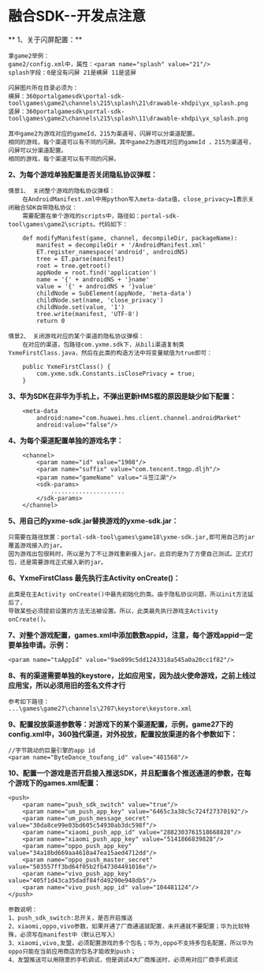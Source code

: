 # 融合SDK--开发点注意

** 1、关于闪屏配置：**

    拿game2举例：
	game2/config.xml中，属性：<param name="splash" value="21"/>
	splash字段：0是没有闪屏 21是横屏 11是竖屏

    闪屏图片所在目录必须为：
	横屏：360portalgamesdk\portal-sdk-tool\games\game2\channels\215\splash\21\drawable-xhdpi\yx_splash.png
	竖屏：360portalgamesdk\portal-sdk-tool\games\game2\channels\215\splash\11\drawable-xhdpi\yx_splash.png

    其中game2为游戏对应的gameId，215为渠道号，闪屏可以分渠道配置。
    相同的游戏，每个渠道可以有不同的闪屏。其中game2为游戏对应的gameId ，215为渠道号，闪屏可以分渠道配置。
    相同的游戏，每个渠道可以有不同的闪屏。

**2、为每个游戏单独配置是否关闭隐私协议弹框：**

    情景1、 关闭整个游戏的隐私协议弹框：
        在AndroidManifest.xml中用python写入meta-data值，close_privacy=1表示关闭融合SDK自带隐私协议：
        需要配置在单个游戏的scripts中，路径如：portal-sdk-tool\games\game2\scripts。代码如下：
    
        def modifyManifest(game, channel, decompileDir, packageName):
            manifest = decompileDir + '/AndroidManifest.xml'
            ET.register_namespace('android', androidNS)
            tree = ET.parse(manifest)
            root = tree.getroot()
            appNode = root.find('application')
            name = '{' + androidNS + '}name'
            value = '{' + androidNS + '}value'
            childNode = SubElement(appNode, 'meta-data')
            childNode.set(name, 'close_privacy')
            childNode.set(value, '1') 
            tree.write(manifest, 'UTF-8')
            return 0

    情景2、 关闭游戏对应的某个渠道的隐私协议弹框：
        在对应的渠道，包路径com.yxme.sdk下，从bili渠道复制类YxmeFirstClass.java，然后在此类的构造方法中将变量赋值为true即可：
    
        public YxmeFirstClass() {
            com.yxme.sdk.Constants.isClosePrivacy = true;
        }


**3、华为SDK在非华为手机上，不弹出更新HMS框的原因是缺少如下配置：**

        <meta-data 
			android:name="com.huawei.hms.client.channel.androidMarket" 
			android:value="false"/>

**4、为每个渠道配置单独的游戏名字：**

        <channel>
            <param name="id" value="1908"/>
            <param name="suffix" value="com.tencent.tmgp.dljh"/>
            <param name="gameName" value="斗笠江湖"/>
            <sdk-params>
                .....................
            </sdk-params>
        </channel>


**5、用自己的yxme-sdk.jar替换游戏的yxme-sdk.jar：**

    只需要在路径放置：portal-sdk-tool\games\game18\yxme-sdk.jar,即可用自己的jar覆盖游戏接入的jar。
    因为游戏出包很耗时，所以是为了不让游戏重新接入jar。此目的是为了方便自己测试。正式打包，还是需要游戏正式接入新的jar。

**6、YxmeFirstClass 最先执行主Activity onCreate()：**

    此类是在主Activity onCreate()中最先初始化的类。由于隐私协议问题，所以init方法延后了，
    导致某些必须提前设置的方法无法被设置。所以，此类最先执行游戏主Activity onCreate()。

**7、对整个游戏配置，games.xml中添加数数appid，注意，每个游戏appid一定要单独申请。示例：**

    <param name="taAppId" value="9ae899c5dd1243318a545a0a20cc1f82"/>

**8、有的渠道需要单独的keystore，比如应用宝，因为战火使命游戏，之前上线过应用宝，所以必须用旧的签名文件才行**
    
    参考如下路径：
    ...\games\game27\channels\2707\keystore\keystore.xml

**9、配置投放渠道参数等：对游戏下的某个渠道配置，示例，game27下的config.xml中，360独代渠道，对外投放，配置投放渠道的各个参数如下：**
    
    //字节跳动的巨量引擎的app id
    <param name="ByteDance_toufang_id" value="481568"/>

**10、配置一个游戏是否开启接入推送SDK，并且配置各个推送通道的参数，在每个游戏下的games.xml配置：**


    <push>
        <param name="push_sdk_switch" value="true"/>
        <param name="um_push_app_key" value="6465c3a38c5c724f27370192"/>
        <param name="um_push_message_secret" value="30da8ce99e03bd605c54930ab3dc598f"/>
        <param name="xiaomi_push_app_id" value="2882303761518668828"/>
        <param name="xiaomi_push_app_key" value="5141866839828"/>
        <param name="oppo_push_app_key" value="34a18bd669aa4610a47ea15aed4712dd"/>
        <param name="oppo_push_master_secret" value="503557ff3bd64f05b2fb47304491016e"/>
		<param name="vivo_push_app_key" value="405f1d43ca35dadf84fd49290e948db5"/>
		<param name="vivo_push_app_id" value="104481124"/>
    </push>

    参数说明：
    1、push_sdk_switch:总开关，是否开启推送
    2、xiaomi,oppo,vivo参数，如果开通了厂商通道就配置，未开通就不要配置；华为比较特殊，必须写在manifest中（默认已写入）
    3、xiaomi,vivo,友盟，必须配置游戏的多个包名；华为,oppo不支持多包名配置，所以华为oppo只能在当前应用商店的包名才能收到push；
    4、友盟推送可以用随意的手机调试，但是调试4大厂商推送时，必须用对应厂商手机调试